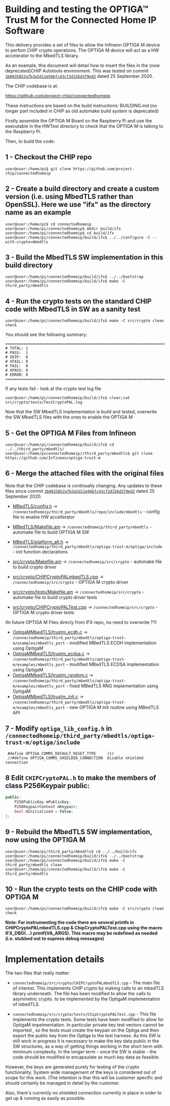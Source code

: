 # Building and testing the OPTIGA™ Trust M for the Connected Home IP Software


This delivery provides a set of files to allow the Infineon OPTIGA M device to perfom CHIP crypto operations. The OPTIGA M device will act as a HW accelerator to the MbedTLS library.

As an example, this document will detail how to insert the files in the (now deprecated)CHIP Autotools environment. This was tested on commit 
[`3b0835852afb3a5d11e94bfc43cf2d326d379ed2`](https://github.com/project-chip/connectedhomeip/tree/3b0835852afb3a5d11e94bfc43cf2d326d379ed2) dated 25 September 2020.

The CHIP codebase is at:
 
https://github.com/project-chip/connectedhomeip

These instructions are based on the build instructions: BUILDING.md (no longer part included in  CHIP as old automake build system is deprecated)

Firstly assemble the OPTIGA M Board on the Raspberry Pi and use the executable in the HWTest directory to check that the OPTIGA M is talking to the Raspberry Pi.

Then, to build the code:

## 1 -  Checkout the CHIP repo

```console
user@user:/home/pi$ git clone https://github.com/project-chip/connectedhomeip
```

## 2 - Create a build directory and create a custom version (i.e. using MbedTLS rather than OpenSSL). Here we use "ifx" as the directory name as an example

```console
user@user:/home/pi$ cd connectedhomeip
user@user:/home/pi/connectedhomeip$ mkdir build/ifx
user@user:/home/pi/connectedhomeip$ cd build/ifx
user@user:/home/pi/connectedhomeip/build/ifx$ ../../configure -C --with-crypto=mbedtls
```

## 3 - Build the MbedTLS SW implementation in this build directory

```console
user@user:/home/pi/connectedhomeip/build/ifx$ ../../bootstrap
user@user:/home/pi/connectedhomeip/build/ifx$ make -C third_party/mbedtls 
```

## 4 - Run the crypto tests on the standard CHIP code with MbedTLS in SW as a sanity test

```console
user@user:/home/pi/connectedhomeip/build/ifx$ make -C src/crypto clean check
```

You should see the following summary:

```
============================================================================
# TOTAL: 1
# PASS:  1
# SKIP:  0
# XFAIL: 0
# FAIL:  0
# XPASS: 0
# ERROR: 0
============================================================================
```

If any tests fail - look at the crypto test log file

```console
user@user:/home/pi/connectedhomeip/build/ifx$ clear;cat src/crypto/tests/TestCryptoPAL.log
```

Now that the SW MbedTLS implementation is build and tested, overwrite the SW MbedTLS files with the ones to enable the OPTIGA M

## 5 - Get the OPTIGA M Files from Infineon 

```console
user@user:/home/pi/connectedhomeip/build/ifx$ cd ../../third_party/mbedtls/
user@user:/home/piconnectedhomeip//third_party/mbedtls$ git clone https://github.com/Infineon/optiga-trust-m
```

## 6 - Merge the attached files with the original files

Note that the CHIP codebase is continually changing. Any updates to these files since commit [`3b0835852afb3a5d11e94bfc43cf2d326d379ed2`](https://github.com/project-chip/connectedhomeip/tree/3b0835852afb3a5d11e94bfc43cf2d326d379ed2) dated 25 September 2020.


* [MBedTLS/config.h](MBedTLS/config.h) -> `/connectedhomeip/third_party/mbedtls/repo/include/mbedtls` - config file to enable HW accellerator
* [MBedTLS/Makefile.am](MBedTLS/Makefile.am) -> `/connectedhomeip/third_party/mbedtls` - automake file to build OPTIGA M SW
* [MBedTLS/platform_alt.h](MBedTLS/platform_alt.h) -> `/connectedhomeip/third_party/mbedtls/optiga-trust-m/optiga/include` - init function declarations

* [src/crypto/Makefile.am](src/crypto/Makefile.am) -> `/connectedhomeip/src/crypto` - automake file to build crypto driver
* [src/crypto/CHIPCryptoPALmbedTLS.cpp](src/crypto/CHIPCryptoPALmbedTLS.cpp) -> `/connectedhomeip/src/crypto` - OPTIGA M crypto driver
* [src/crypto/tests/Makefile.am](src/crypto/tests/Makefile.am) -> `/connectedhomeip/src/crypto` - automake file to build crypto driver tests
* [src/crypto/CHIPCryptoPALTest.cpp](src/crypto/CHIPCryptoPALTest.cpp) -> `/connectedhomeip/src/crypto` - OPTIGA M crypto driver tests

(In future OPTIGA M Files direcly from IFX repo, no need to overwrite ??)
* [OptigaMMbedTLS/trustm_ecdh.c](OptigaMMbedTLS/trustm_ecdh.c) -> `/connectedhomeip/third_party/mbedtls/optiga-trust-m/examples/mbedtls_port` - modified MBedTLS ECDH implementation using OptigaM
* [OptigaMMbedTLS/trustm_ecdsa.c](OptigaMMbedTLS/trustm_ecdsa.c) -> `/connectedhomeip/third_party/mbedtls/optiga-trust-m/examples/mbedtls_port` - modified MBedTLS ECDSA implementation using OptigaM
* [OptigaMMbedTLS/trustm_random.c](OptigaMMbedTLS/trustm_random.c) -> `/connectedhomeip/third_party/mbedtls/optiga-trust-m/examples/mbedtls_port` - fixed MBedTLS RNG implementation using OptigaM
* [OptigaMMbedTLS/trustm_init.c](OptigaMMbedTLS/trustm_init.c) -> `/connectedhomeip/third_party/mbedtls/optiga-trust-m/examples/mbedtls_port` - new OPTIGA M Init routine using MBedTLS API

## 7 - Modify `optiga_lib_config.h` in `/connectedhomeip/third_party/mbedtls/optiga-trust-m/optiga/include`

```
 #define OPTIGA_COMMS_DEFAULT_RESET_TYPE     (1)
 //#define OPTIGA_COMMS_SHIELDED_CONNECTION  Disable shielded connection
```

## 8 Edit `CHIPCryptoPAL.h` to make the members of class P256Keypair public:

```cpp
public:
    P256PublicKey mPublicKey;
    P256KeypairContext mKeypair;
    bool mInitialized = false;
};
```


## 9 - Rebuild the MbedTLS SW implementation, now using the OPTIGA M

```console
user@user:/home/pi/third_party/mbedtls$ cd ../../build/ifx
user@user:/home/pi/connectedhomeip/build/ifx$ ../../bootstrap 
user@user:/home/pi/connectedhomeip/build/ifx$ make -C third_party/mbedtls clean
user@user:/home/pi/connectedhomeip/build/ifx$ make -C third_party/mbedtls 
```

## 10 - Run the crypto tests on the CHIP code with OPTIGA M 

```console
user@user:/home/pi/connectedhomeip/build/ifx$ make -C src/crypto clean check
```

**Note: For instrumenting the code there are several printfs in CHIPCryptoPALmbedTLS.cpp & ChipCryptoPALTest.cpp using the macro IFX_DBG(...) printf(__VA_ARGS__). This macro may be redefined as needed (i.e. stubbed out to supress debug messages)**


# Implementation details

The two files that really matter:

- `connectedhomeip/src/crypto/CHIPCryptoPALmbedTLS.cpp` - The main file of interest. This implements CHIP crypto by making calls to an mbedTLS library underneath. The file has been modified to allow the calls to asymmetric crypto. to be implemented by the OptigaM implementation of mbedTLS.

- `connectedhomeip/src/crypto/tests/ChipCryptoPALTest.cpp` - This file implements the crypto tests. Some tests have been modified to allow for OptigaM impelmentation. In
particular private key test vectors cannot be imported , so the tests must create the keypair on the Optiga and then export the public key from the Optiga to the test harness. As this SW is still work in progress it is necessary to make the key data public in the SW structures, as a way of getting things working in the short term with minimum complexity. In the longer term - once the SW is stable - the code should be modified to encapsulate as much key data as feasible.

However, the keys are generated purely for testing of the crypto functionality. System wide management of the keys is considered out of scope for this work. (The intention is thar this will be customer specific and should certainly be managed in detail by the customer. 

Also, there's currently no shielded connection currently in place in order to get up & running as easily as possible.



